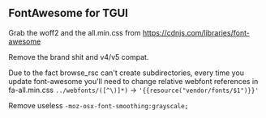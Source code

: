 ## FontAwesome for TGUI

Grab the woff2 and the all.min.css from https://cdnjs.com/libraries/font-awesome

Remove the brand shit and v4/v5 compat.

Due to the fact browse_rsc can't create subdirectories, every time you update font-awesome you'll need to change relative webfont references in fa-all.min.css
`../webfonts/([^\)]*)` -> `'{{resource("vendor/fonts/$1")}}'`

Remove useless `-moz-osx-font-smoothing:grayscale;`
